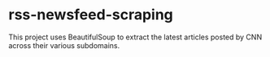 # rss-newsfeed-scraping
This project uses BeautifulSoup to extract the latest articles posted by CNN across their various subdomains.
